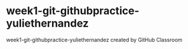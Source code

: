 # week1-git-githubpractice-yuliethernandez
week1-git-githubpractice-yuliethernandez created by GitHub Classroom
